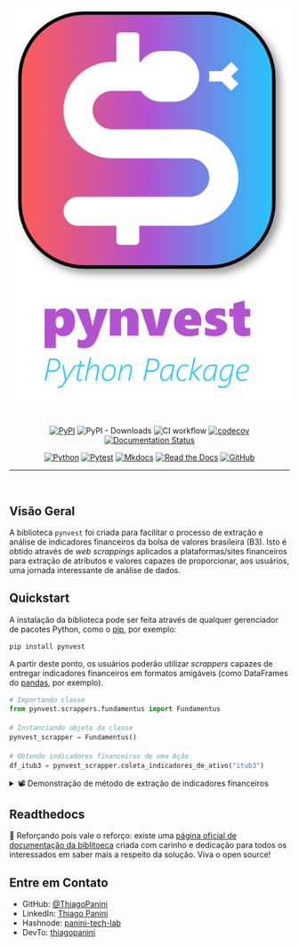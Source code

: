 <div align="center">
    <br><img src="https://github.com/ThiagoPanini/pynvest/blob/v0.1.x/docs/assets/imgs/logo-v2.png?raw=true" alt="pynvest-logo">
</div>

<div align="center">  
  <br>
  
  [![PyPI](https://img.shields.io/pypi/v/pynvest?style=flate&logo=python&logoColor=yellow&color=blue)](https://pypi.org/project/pynvest/)
  ![PyPI - Downloads](https://img.shields.io/pypi/dm/pynvest?logo=pypi&logoColor=white)
  ![CI workflow](https://img.shields.io/github/actions/workflow/status/ThiagoPanini/pynvest/ci-main.yml?label=ci&logo=github)
  [![codecov](https://codecov.io/github/ThiagoPanini/pynvest/branch/main/graph/badge.svg?token=L4KO1RM63H)](https://codecov.io/github/ThiagoPanini/pynvest)
  [![Documentation Status](https://readthedocs.org/projects/pynvest/badge/?version=latest)](https://pynvest.readthedocs.io/en/latest/?badge=latest)

  [![Python](https://img.shields.io/badge/python-grey?style=for-the-badge&logo=python&logoColor=ffdd54)](https://www.python.org/)
  [![Pytest](https://img.shields.io/badge/pytest-grey?style=for-the-badge&logo=pytest&logoColor=DF2815)](https://www.python.org/)
  [![Mkdocs](https://img.shields.io/badge/mkdocs-grey?style=for-the-badge&logo=markdown&logoColor=009FE3)](https://www.mkdocs.org/)
  [![Read the Docs](https://img.shields.io/badge/readthedocs-grey?style=for-the-badge&logo=readthedocs&logoColor=FFFFFF)](https://readthedocs.org/)
  [![GitHub](https://img.shields.io/badge/github-grey?style=for-the-badge&logo=github&logoColor=FFFFFF)](https://github.com/)

</div>

___

<div align="center">
  <br>
</div>


## Visão Geral

A biblioteca `pynvest` foi criada para facilitar o processo de extração e análise de indicadores financeiros da bolsa de valores brasileira (B3). Isto é obtido através de *web scrappings* aplicados a plataformas/sites financeiros para extração de atributos e valores capazes de proporcionar, aos usuários, uma jornada interessante de análise de dados.

## Quickstart

A instalação da biblioteca pode ser feita através de qualquer gerenciador de pacotes Python, como o [pip](https://pip.pypa.io/en/stable/), por exemplo:

```python
pip install pynvest
```

A partir deste ponto, os usuários poderão utilizar *scrappers* capazes de entregar indicadores financeiros em formatos amigáveis (como DataFrames do [pandas](https://pandas.pydata.org/docs/index.html), por exemplo).

```python
# Importando classe
from pynvest.scrappers.fundamentus import Fundamentus

# Instanciando objeto da classe
pynvest_scrapper = Fundamentus()

# Obtendo indicadores financeiros de uma Ação
df_itub3 = pynvest_scrapper.coleta_indicadores_de_ativo("itub3")
```

<details>
  <summary>📽️ Demonstração de método de extração de indicadores financeiros</summary>

  [![Um GIF mostrando a execução do método coleta_indicadores_de_ativo() com o parâmetro "ticker" igual a uma ação (ex: "itub3")](https://github.com/ThiagoPanini/pynvest/blob/docs/atualizacao-de-documentacao/docs/assets/gifs/pynvest-coleta_indicadores_de_ativo_acao.gif?raw=true)](https://github.com/ThiagoPanini/pynvest/blob/docs/atualizacao-de-documentacao/docs/assets/gifs/pynvest-coleta_indicadores_de_ativo_acao.gif?raw=true)
  
</details>

## Readthedocs

🚨 Reforçando pois vale o reforço: existe uma [página oficial de documentação da biblitoeca](https://pynvest.readthedocs.io/pt/latest/) criada com carinho e dedicação para todos os interessados em saber mais a respeito da solução. Viva o open source!


## Entre em Contato

- GitHub: [@ThiagoPanini](https://github.com/ThiagoPanini)
- LinkedIn: [Thiago Panini](https://www.linkedin.com/in/thiago-panini/)
- Hashnode: [panini-tech-lab](https://panini.hashnode.dev/)
- DevTo: [thiagopanini](https://dev.to/thiagopanini)